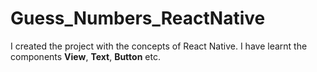 # Guess_Numbers_ReactNative

I created the project with the concepts of React Native. I have learnt the components **View**, **Text**, **Button** etc. 
